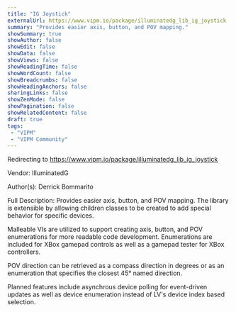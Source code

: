 ```yaml
---
title: "IG Joystick"
externalUrl: https://www.vipm.io/package/illuminatedg_lib_ig_joystick
summary: "Provides easier axis, button, and POV mapping."
showSummary: true
showAuthor: false
showEdit: false
showData: false
showViews: false
showReadingTime: false
showWordCount: false
showBreadcrumbs: false
showHeadingAnchors: false
sharingLinks: false
showZenMode: false
showPagination: false
showRelatedContent: false
draft: true
tags:
 - "VIPM"
 - "VIPM Community"
---
```


Redirecting to https://www.vipm.io/package/illuminatedg_lib_ig_joystick

Vendor: IlluminatedG

Author(s): Derrick Bommarito
 
Full Description:
Provides easier axis, button, and POV mapping. The library is extensible by allowing children classes to be created to add special behavior for specific devices.

Malleable VIs are utilized to support creating axis, button, and POV enumerations for more readable code development. Enumerations are included for XBox gamepad controls as well as a gamepad tester for XBox controllers.

POV direction can be retrieved as a compass direction in degrees or as an enumeration that specifies the closest 45° named direction.

Planned features include asynchrous device polling for event-driven updates as well as device enumeration instead of LV's device index based selection.